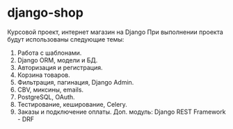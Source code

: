# django-shop
Курсовой проект, интернет магазин на Django
При выполнении проекта будут использованы следующие темы:
1. Работа с шаблонами.
2. Django ORM, модели и БД.
3. Авторизация и регистрация.
4. Корзина товаров.
5. Фильтрация, пагинация, Django Admin.
6. CBV, миксины, emails.
7. PostgreSQL, OAuth.
8. Тестирование, кеширование, Celery.
9. Заказы и подключение оплаты.
Доп. модуль: Django REST Framework - DRF
